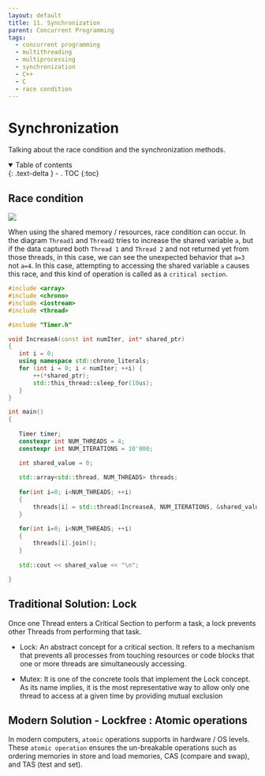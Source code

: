 ```yaml
---
layout: default
title: 11. Synchronization
parent: Concurrent Programming
tags: 
  - concurrent programming
  - multithreading
  - multiprocessing
  - synchronization
  - C++
  - C
  - race condition
---
```


# Synchronization
Talking about the race condition and the synchronization methods.

<details open markdown="block">
  <summary>
    Table of contents
  </summary>
  {: .text-delta }
- . TOC
{:toc}
</details>

## Race condition

<p><img src="https://sangdo-han.github.io/docs/programming/concurrent-programming/images/11_critical_section.png" /></p>

When using the shared memory / resources, race condition can occur. In the diagram `Thread1` and `Thread2` tries to increase the shared variable `a`, but if the data captured both `Thread 1` and `Thread 2` and not returned yet from those threads, in this case, we can see the unexpected behavior that `a=3` not `a=4`. In this case, attempting to accessing the shared variable `a` causes this race, and this kind of operation is called as a `critical section`.

```cpp
#include <array>
#include <chrono>
#include <iostream>
#include <thread>

#include "Timer.h"

void IncreaseA(const int numIter, int* shared_ptr)
{
   int i = 0;
   using namespace std::chrono_literals;
   for (int i = 0; i < numIter; ++i) {
       ++(*shared_ptr);
       std::this_thread::sleep_for(10us);
   }
}

int main()
{
  
   Timer timer;
   constexpr int NUM_THREADS = 4;
   constexpr int NUM_ITERATIONS = 10'000;

   int shared_value = 0;
  
   std::array<std::thread, NUM_THREADS> threads;
  
   for(int i=0; i<NUM_THREADS; ++i)
   {
       threads[i] = std::thread(IncreaseA, NUM_ITERATIONS, &shared_value);
   }

   for(int i=0; i<NUM_THREADS; ++i)
   {
       threads[i].join();
   }
  
   std::cout << shared_value << "\n";

}

```

## Traditional Solution: Lock
Once one Thread enters a Critical Section to perform a task, a lock prevents other Threads from performing that task.

- Lock: An abstract concept for a critical section. It refers to a mechanism that prevents all processes from touching resources or code blocks that one or more threads are simultaneously accessing.

- Mutex: It is one of the concrete tools that implement the Lock concept. As its name implies, it is the most representative way to allow only one thread to access at a given time by providing mutual exclusion

## Modern Solution - Lockfree : Atomic operations
In modern computers, `atomic` operations supports in hardware / OS levels.
These `atomic operation` ensures the un-breakable operations such as ordering memories in store and load memories, CAS (compare and swap), and TAS (test and set).